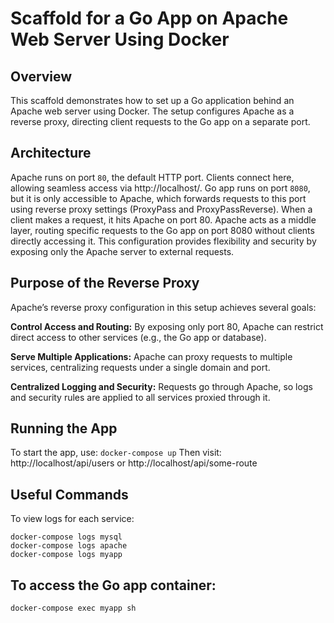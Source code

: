 # Scaffold for a Go App on Apache Web Server Using Docker

## Overview

This scaffold demonstrates how to set up a Go application behind an Apache web server using Docker. The setup configures
Apache as a reverse proxy, directing client requests to the Go app on a separate port.

## Architecture

Apache runs on port `80`, the default HTTP port. Clients connect here, allowing seamless access via http://localhost/.
Go app runs on port `8080`, but it is only accessible to Apache, which forwards requests to this port using reverse proxy
settings (ProxyPass and ProxyPassReverse).
When a client makes a request, it hits Apache on port 80. Apache acts as a middle layer, routing specific requests to
the Go app on port 8080 without clients directly accessing it. This configuration provides flexibility and security by
exposing only the Apache server to external requests.

## Purpose of the Reverse Proxy

Apache’s reverse proxy configuration in this setup achieves several goals:

**Control Access and Routing:** By exposing only port 80, Apache can restrict direct access to other services (e.g., the Go
app or database).

**Serve Multiple Applications:** Apache can proxy requests to multiple services, centralizing requests under a single domain
and port.

**Centralized Logging and Security:** Requests go through Apache, so logs and security rules are applied to all services
proxied through it.

## Running the App

To start the app, use: `docker-compose up` Then visit: http://localhost/api/users or http://localhost/api/some-route

## Useful Commands

To view logs for each service:

```
docker-compose logs mysql
docker-compose logs apache
docker-compose logs myapp
```

## To access the Go app container:

    docker-compose exec myapp sh